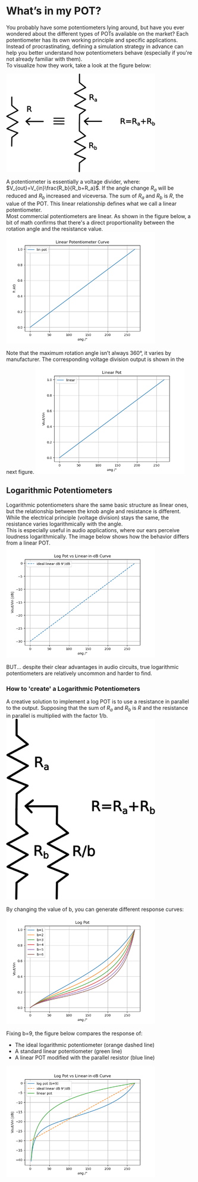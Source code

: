 # What’s in my POT?

You probably have some potentiometers lying around, but have you ever wondered about the different types of POTs available on the market?
Each potentiometer has its own working principle and specific applications. Instead of procrastinating, defining a simulation strategy in advance can help you better understand how potentiometers behave (especially if you're not already familiar with them).\
To visualize how they work, take a look at the figure below:

<img src="img/pot_schem.png" alt="Knight Tour" width="400"/>


A potentiometer is essentially a voltage divider, where: $V_{out}=V_{in}\frac{R_b}{R_b+R_a}$. If the angle change $R_a$ will be reduced and $R_b$ increased and viceversa. The sum of  $R_a$ and  $R_b$ is $R$, the value of the POT. This linear relationship defines what we call a linear potentiometer.\
Most commercial potentiometers are linear. As shown in the figure below, a bit of math confirms that there's a direct proportionality between the rotation angle and the resistance value.
<img src="img/ang_ohm.png" alt="Knight Tour" width="400"/>



Note that the maximum rotation angle isn’t always 360°, it varies by manufacturer. The corresponding voltage division output is shown in the next figure.
<img src="img/vot_div.png" alt="Knight Tour" width="400"/>



## Logarithmic Potentiometers

Logarithmic potentiometers share the same basic structure as linear ones, but the relationship between the knob angle and resistance is different. While the electrical principle (voltage division) stays the same, the resistance varies logarithmically with the angle.\
This is especially useful in audio applications, where our ears perceive loudness logarithmically. The image below shows how the behavior differs from a linear POT.
<img src="img/log_pot_plot.png" alt="Knight Tour" width="400"/>

BUT... despite their clear advantages in audio circuits, true logarithmic potentiometers are relatively uncommon and harder to find.

### How to 'create' a Logarithmic Potentiometers

A creative solution to implement a log POT is to use a resistance in parallel to the output. Supposing that the sum of $R_a$ and  $R_b$ is $R$ and the resistance in parallel is multiplied with the factor 1/b.
<img src="img/log_diy.png" alt="Knight Tour" width="400"/>

By changing the value of b, you can generate different response curves:
<img src="img/log_plot_b.png" alt="Knight Tour" width="400"/>

Fixing b=9, the figure below compares the response of:
- The ideal logarithmic potentiometer (orange dashed line)
- A standard linear potentiometer (green line)
- A linear POT modified with the parallel resistor (blue line)
<img src="img/log_lin_jig.png" alt="Knight Tour" width="400"/>
